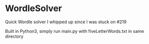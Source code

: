 # WordleSolver
Quick Wordle solver I whipped up since I was stuck on #219

Built in Python3, simply run main.py with fiveLetterWords.txt in same directory
